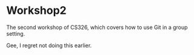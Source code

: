 # Workshop2

The second workshop of CS326, which covers how to use Git in a group setting.

Gee, I regret not doing this earlier.
